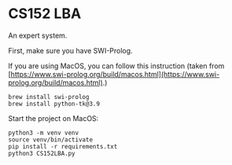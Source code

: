 # CS152 LBA

An expert system.

First, make sure you have SWI-Prolog.

If you are using MacOS, you can follow this instruction (taken from [https://www.swi-prolog.org/build/macos.html](https://www.swi-prolog.org/build/macos.html).)
```
brew install swi-prolog
brew install python-tk@3.9
```

Start the project on MacOS:
```
python3 -m venv venv
source venv/bin/activate
pip install -r requirements.txt
python3 CS152LBA.py
```

